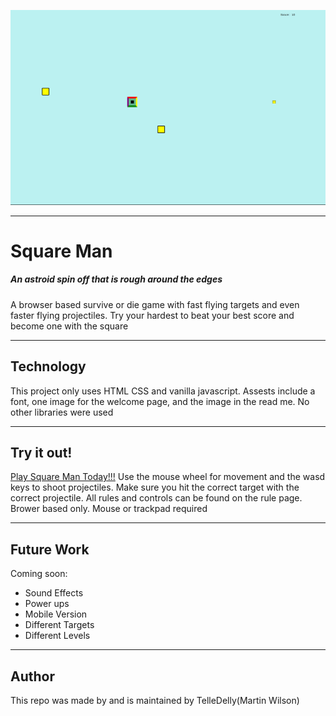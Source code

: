 ![gameplay](images/READMEgameplay.png)

---
# Square Man
##### An astroid spin off that is rough around the edges


A browser based survive or die game with fast flying targets and even faster flying projectiles. Try your hardest to beat your best score and become one with the square

---
## Technology

This project only uses HTML CSS and vanilla javascript. Assests include a font, one image for the welcome page, and the image in the read me. No other libraries were used

---
## Try it out!

[Play Square Man Today!!!](https://telledelly.github.io/squareMan/index.html)
Use the mouse wheel for movement and the wasd keys to shoot projectiles.
Make sure you hit the correct target with the correct projectile. All rules and controls can be found on the rule page. Brower based only. Mouse or trackpad required

---
## Future Work

Coming soon:
- Sound Effects
- Power ups
- Mobile Version
- Different Targets
- Different Levels

---
## Author

This repo was made by and is maintained by TelleDelly(Martin Wilson)
